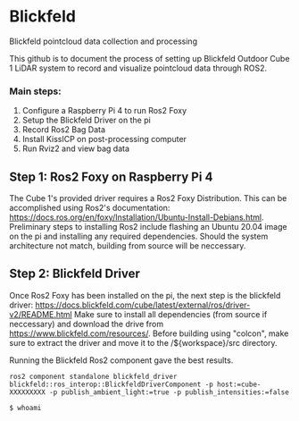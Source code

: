 # Blickfeld
Blickfeld pointcloud data collection and processing

This github is to document the process of setting up Blickfeld Outdoor Cube 1 LiDAR system to record and visualize pointcloud data through ROS2.
### Main steps:
1.  Configure a Raspberry Pi 4 to run Ros2 Foxy
2.  Setup the Blickfeld Driver on the pi
3.  Record Ros2 Bag Data
4.  Install KissICP on post-processing computer
5.  Run Rviz2 and view bag data

## Step 1: Ros2 Foxy on Raspberry Pi 4

The Cube 1's provided driver requires a Ros2 Foxy Distribution. This can be accomplished using Ros2's documentation: https://docs.ros.org/en/foxy/Installation/Ubuntu-Install-Debians.html.
Preliminary steps to installing Ros2 include flashing an Ubuntu 20.04 image on the pi and installing any required dependencies. Should the system architecture not match, building from source will be neccessary.

## Step 2: Blickfeld Driver

Once Ros2 Foxy has been installed on the pi, the next step is the blickfeld driver: https://docs.blickfeld.com/cube/latest/external/ros/driver-v2/README.html
Make sure to install all dependencies (from source if neccessary) and download the drive from https://www.blickfeld.com/resources/.
Before building using "colcon", make sure to extract the driver and move it to the /${workspace}/src directory.

Running the Blickfeld Ros2 component gave the best results.
```console
ros2 component standalone blickfeld_driver blickfeld::ros_interop::BlickfeldDriverComponent -p host:=cube-XXXXXXXXX -p publish_ambient_light:=true -p publish_intensities:=false
```
```console
$ whoami
```
